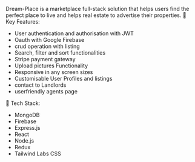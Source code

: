 Dream-Place is a marketplace full-stack solution that helps users find the perfect place to live and helps real estate to advertise their properties. 
🌟 Key Features:
- User authentication and authorisation with JWT
- Oauth with Google Firebase
- crud operation with listing 
- Search, filter and sort functionalities
- Stripe payment gateway
- Upload pictures Functionality 
- Responsive in any screen sizes
- Customisable User Profiles and listings 
- contact to Landlords
- userfriendly agents page


🔧 Tech Stack:
- MongoDB
- Firebase
- Express.js
- React
- Node.js
- Redux
- Tailwind Labs CSS
  
